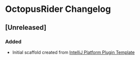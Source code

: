 <!-- Keep a Changelog guide -> https://keepachangelog.com -->

# OctopusRider Changelog

## [Unreleased]
### Added
- Initial scaffold created from [IntelliJ Platform Plugin Template](https://github.com/JetBrains/intellij-platform-plugin-template)
